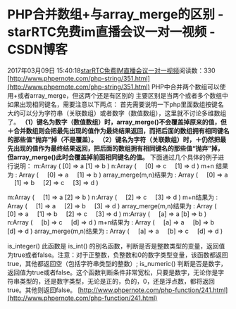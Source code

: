 # PHP合并数组+与array_merge的区别 - starRTC免费im直播会议一对一视频 - CSDN博客
2017年03月09日 15:40:18[starRTC免费IM直播会议一对一视频](https://me.csdn.net/elesos)阅读数：330
[http://www.phpernote.com/php-string/351.html](http://www.phpernote.com/php-string/351.html)
PHP中合并两个数组可以使用+或者array_merge，但这两个还是有区别的
主要区别是当两个或者多个数组中如果出现相同键名，需要注意以下两点：
首先需要说明一下php里面数组按键名大约可以分为字符串（关联数组）或者数字（数值数组），这里就不讨论多维数组了。
**（1）键名为数字（数值数组）时，array_merge()不会覆盖掉原来的值，但＋合并数组则会把****最先****出现的值作为****最终结果****返回，而把后面的数组拥有相同键名的那些值“抛弃”掉（不是覆盖）。**
**（2）键名为字符（关联数组）时，＋仍然把****最先****出现的值作为****最终结果****返回，把后面的数组拥有相同键名的那些值“抛弃”掉，但array_merge()此时会覆盖掉前面相同键名的值。**
下面通过几个具体的例子进行说明：
m:Array (
 [0]
 => a
 [1]
 => b
)
n:Array (
    [0] => c
    [1] => d
)
m+n 结果为 : Array (
    [0] => a
    [1] => b
)
array_merge(m,n)结果为 : Array (
    [0] => a
    [1] => b
    [2] => c
    [3] => d
)

m:Array (
    [1] => a
 [2]
 => b
)
n:Array (
    [2] => c
    [3] => d
)
m+n结果为 : Array (
    [1] => a
    [2] => b
    [3] => d
)
array_merge(m,n)结果为 : Array (
    [0] => a
    [1] => b
    [2] => c
    [3] => d
)
m:Array (
    [a] => a
[b] => b
)
n:Array (
    [b] => c
    [d] => d
)
m+n结果为 : Array (
    [a] => a
    [b] => b
    [d] => d
)
array_merge(m,n)结果为 : Array (
    [a] => a
    [b] =>
c
    [d] => d
)


is_integer() 此函数是 is_int() 的别名函数，判断是否是整数类型的变量，返回值为true或者false。注意：对于正整数，负整数和0的数字类型变量，该函数都返回true，其他都返回空（包括字符串类型的整数）;
is_numeric() 判断是否是数字，返回值为true或者false。这个函数判断条件非常宽松，只要是数字，无论你是字符串类型的，还是数字类型，无论是正的，负的，0，还是浮点数，都将返回true。其他则返回false。
[http://www.phpernote.com/php-function/241.html](http://www.phpernote.com/php-function/241.html)
